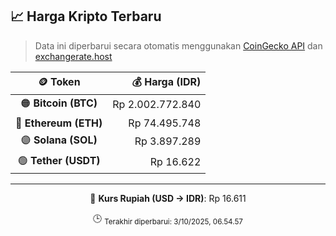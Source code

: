 

<!-- HARGA_KRIPTO -->
## 📈 Harga Kripto Terbaru

> Data ini diperbarui secara otomatis menggunakan [CoinGecko API](https://www.coingecko.com/) dan [exchangerate.host](https://exchangerate.host/)

<div align="center">

| 🪙 Token | 💰 Harga (IDR) |
|:------:|---------------:|
| 🟠 **Bitcoin (BTC)**   | Rp 2.002.772.840 |
| 🔵 **Ethereum (ETH)**  | Rp 74.495.748 |
| 🟣 **Solana (SOL)**    | Rp 3.897.289 |
| 🟢 **Tether (USDT)**   | Rp 16.622 |

---

💱 **Kurs Rupiah (USD → IDR)**: Rp 16.611

🕒 <sub>Terakhir diperbarui: 3/10/2025, 06.54.57</sub>

</div>
<!-- /HARGA_KRIPTO -->